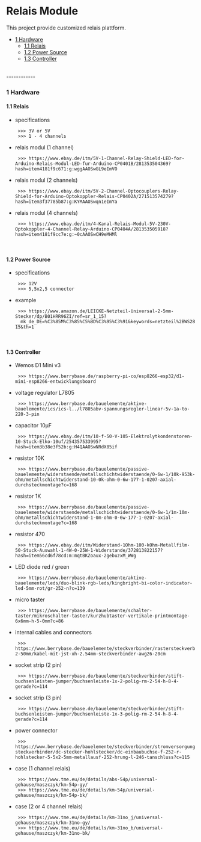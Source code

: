 # Relais Module

This project provide customized relais plattform.

   * <a href="#1 Hardware">1 Hardware</a>
      * <a href="#1.1 Relais">1.1 Relais</a>
      * <a href="#1.2 Power Source">1.2 Power Source</a>
      * <a href="#1.3 Controller">1.3 Controller</a>

</br>
------------
</br>

<a name="1 Hardware"></a>

### 1 Hardware

<a name="1.1 Relais"></a>

#### 1.1 Relais

- specifications

       >>> 3V or 5V
       >>> 1 - 4 channels

- relais modul (1 channel)

       >>> https://www.ebay.de/itm/5V-1-Channel-Relay-Shield-LED-for-Arduino-Relais-Modul-LED-fur-Arduino-CP0401B/281353504369?hash=item4181f9c671:g:wggAAOSwGL9eImVO

- relais modul (2 channels)

       >>> https://www.ebay.de/itm/5V-2-Channel-Optocouplers-Relay-Shield-for-Arduino-Optokoppler-Relais-CP0402A/271513574279?hash=item3f37785b87:g:KYMAAOSwqn1eImYa

- relais modul (4 channels)

       >>> https://www.ebay.de/itm/4-Kanal-Relais-Modul-5V-230V-Optokoppler-4-Channel-Relay-Arduino-CP0404A/281353505918?hash=item4181f9cc7e:g:~0cAAOSwCH9eMHMl

</br>

<a name="1.2 Power Source"></a>

#### 1.2 Power Source

- specifications

       >>> 12V
       >>> 5,5x2,5 connector

- example

       >>> https://www.amazon.de/LEICKE-Netzteil-Universal-2-5mm-Stecker/dp/B01HRR96ZI/ref=sr_1_15?__mk_de_DE=%C3%85M%C3%85%C5%BD%C3%95%C3%91&keywords=netzteil%2BWS2811&qid=1571760422&sr=8-15&th=1

</br>

<a name="1.3 Controller"></a>

#### 1.3 Controller

- Wemos D1 Mini v3

       >>> https://www.berrybase.de/raspberry-pi-co/esp8266-esp32/d1-mini-esp8266-entwicklungsboard

- voltage regulator L7805

       >>> https://www.berrybase.de/bauelemente/aktive-bauelemente/ics/ics-l../l7805abv-spannungsregler-linear-5v-1a-to-220-3-pin

- capacitor 10µF

       >>> https://www.ebay.de/itm/10-f-50-V-105-Elektrolytkondenstoren-10-Stuck-Elko-10uf/254357533995?hash=item3b38e3f52b:g:H4QAAOSwNRdX85if

- resistor 10K

       >>> https://www.berrybase.de/bauelemente/passive-bauelemente/widerstaende/metallschichtwiderstaende/0-6w-1/10k-953k-ohm/metallschichtwiderstand-10-0k-ohm-0-6w-177-1-0207-axial-durchsteckmontage?c=168

- resistor 1K

       >>> https://www.berrybase.de/bauelemente/passive-bauelemente/widerstaende/metallschichtwiderstaende/0-6w-1/1m-10m-ohm/metallschichtwiderstand-1-0m-ohm-0-6w-177-1-0207-axial-durchsteckmontage?c=168

- resistor 470

       >>> https://www.ebay.de/itm/Widerstand-1Ohm-100-kOhm-Metallfilm-50-Stuck-Auswahl-1-4W-0-25W-1-Widerstande/372813822157?hash=item56cd6f78cd:m:mqtBKZoaux-2gebuzxM_WWg

- LED diode red / green

       >>> https://www.berrybase.de/bauelemente/aktive-bauelemente/leds/duo-blink-rgb-leds/kingbright-bi-color-indicator-led-5mm-rot/gr-252-n?c=139

- micro taster 

       >>> https://www.berrybase.de/bauelemente/schalter-taster/mikroschalter-taster/kurzhubtaster-vertikale-printmontage-6x6mm-h-5-0mm?c=86

- internal cables and connectors

       >>> https://www.berrybase.de/bauelemente/steckverbinder/rastersteckverbinder-2-50mm/kabel-mit-jst-xh-2.54mm-steckverbinder-awg26-20cm

- socket strip (2 pin)

       >>> https://www.berrybase.de/bauelemente/steckverbinder/stift-buchsenleisten-jumper/buchsenleiste-1x-2-polig-rm-2-54-h-8-4-gerade?c=114

- socket strip (3 pin)

       >>> https://www.berrybase.de/bauelemente/steckverbinder/stift-buchsenleisten-jumper/buchsenleiste-1x-3-polig-rm-2-54-h-8-4-gerade?c=114

- power connector

       >>> https://www.berrybase.de/bauelemente/steckverbinder/stromversorgungs-steckverbinder/dc-stecker-hohlstecker/dc-einbaubuchse-f-252-r-hohlstecker-5-5x2-5mm-metallausf-252-hrung-l-246-tanschluss?c=115

- case (1 channel relais)

       >>> https://www.tme.eu/de/details/abs-54p/universal-gehause/maszczyk/km-54p-gy/
       >>> https://www.tme.eu/de/details/km-54p/universal-gehause/maszczyk/km-54p-bk/

- case (2 or 4 channel relais)

       >>> https://www.tme.eu/de/details/km-31no_j/universal-gehause/maszczyk/km-31no-gy/
       >>> https://www.tme.eu/de/details/km-31no_b/universal-gehause/maszczyk/km-31no-bk/